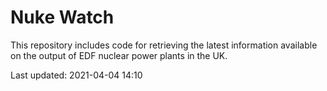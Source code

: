 # Nuke Watch

This repository includes code for retrieving the latest information available on the output of EDF nuclear power plants in the UK.

Last updated: 2021-04-04 14:10